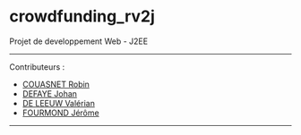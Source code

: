 # crowdfunding_rv2j
Projet de developpement Web - J2EE

- - -

Contributeurs :
* [COUASNET Robin](http://github.com/rcouasnet)
* [DEFAYE Johan](https://github.com/jdefaye)
* [DE LEEUW Valérian](http://github.com/vdeleeuw)
* [FOURMOND Jérôme](https://github.com/jfourmond)

- - -
